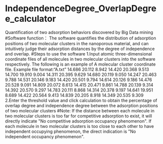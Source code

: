 # IndependenceDegree_OverlapDegree_calculator
  Quantification of two adsorption behaviors discovered by Big Data mining
#Software function：
  The software quantifies the distribution of adsorption positions of two molecular clusters in the nanoporous material, and can intuitively judge their adsorption distances by the degree of independence and overlap.
#Steps to use the software
  1.Input atomic three-dimensional coordinate files of all molecules in two molecular clusters into the software respectively.
    The following is an example of A molecular cluster coordinate file. Example file format:“A.txt”
            14.686 20.112 8.942
            14.420 20.368 9.513
            14.700 19.910 9.004
            14.311 20.395 9.629
            14.680 20.119 9.050
            14.247 20.463 9.788
            14.531 20.146 9.183
            14.420 20.501 9.794
            14.614 20.126 9.186
            14.476 20.528 9.091
            14.809 20.072 8.613
            14.415 20.471 9.861
            14.788 20.139 9.314
            14.392 20.570 9.297
            14.783 20.111 8.868
            14.314 20.378 9.197
            14.641 19.951 8.689
            14.422 20.564 9.413
            14.839 20.205 8.918
            14.349 20.535 9.309
 2.Enter the threshold value and click calculation to obtain the percentage of overlap degree and independence degree between the adsorption positions of two molecular clusters
#Note: 
     If the distance between each molecule in two molecular clusters is too far for competitive adsorption to exist, it will directly indicate "No competitive adsorption occupancy phenomenon".
     If each molecule in two molecular clusters is too close to each other to have independent occupying phenomenon, the direct indication is "No independent occupancy phenomenon".
